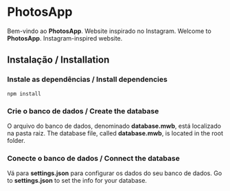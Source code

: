 # PhotosApp

Bem-vindo ao **PhotosApp**. Website inspirado no Instagram.
Welcome to **PhotosApp**. Instagram-inspired website.

## Instalação / Installation

### Instale as dependências / Install dependencies
    npm install

### Crie o banco de dados / Create the database
O arquivo do banco de dados, denominado **database.mwb**, está localizado na pasta raiz.
The database file, called **database.mwb**, is located in the root folder.

### Conecte o banco de dados / Connect the database
Vá para **settings.json** para configurar os dados do seu banco de dados.
Go to **settings.json** to set the info for your database.
